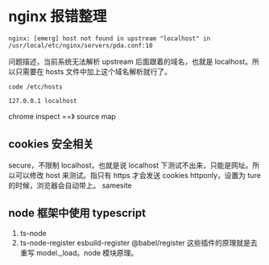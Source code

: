 # nginx 报错整理

```shell
nginx: [emerg] host not found in upstream "localhost" in /usr/local/etc/nginx/servers/pda.conf:10
```

问题描述，当前系统无法解析 upstream 后面跟着的域名，也就是 localhost。所以只需要在 hosts 文件中加上这个域名解析就行了。

```shell
code /etc/hosts

127.0.0.1 localhost
```

chrome inspect ==》 source map

## cookies 安全相关

secure，不限制 localhost，也就是说 localhost 下测试不出来，只能是网址。所以可以修改 host 来测试。指只有 https 才会发送 cookies
httponly，设置为 ture 的时候，浏览器会自动带上。
samesite

## node 框架中使用 typescript

1. ts-node
2. ts-node-register esbuild-register @babel/register 这些插件的原理就是去重写 model.\_load。node 模块原理。
